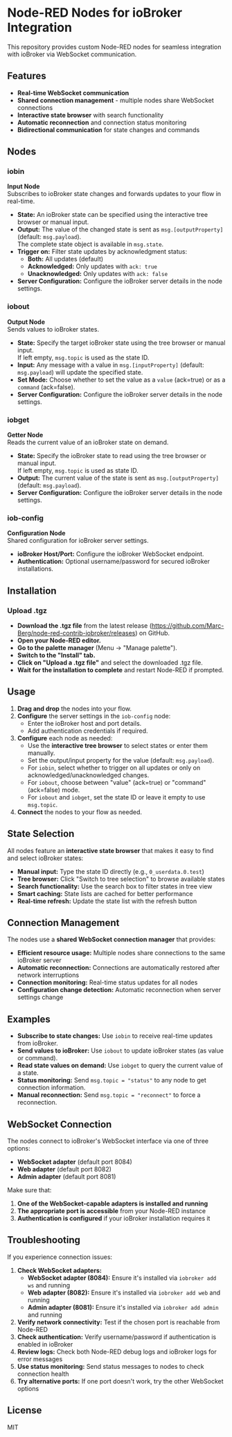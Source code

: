 # Node-RED Nodes for ioBroker Integration

This repository provides custom Node-RED nodes for seamless integration with ioBroker via WebSocket communication.

## Features

- **Real-time WebSocket communication**
- **Shared connection management** - multiple nodes share WebSocket connections
- **Interactive state browser** with search functionality
- **Automatic reconnection** and connection status monitoring
- **Bidirectional communication** for state changes and commands

## Nodes

### iobin
**Input Node**  
Subscribes to ioBroker state changes and forwards updates to your flow in real-time.

- **State:** An ioBroker state can be specified using the interactive tree browser or manual input.
- **Output:** The value of the changed state is sent as `msg.[outputProperty]` (default: `msg.payload`).  
  The complete state object is available in `msg.state`.
- **Trigger on:** Filter state updates by acknowledgment status:
  - **Both:** All updates (default)
  - **Acknowledged:** Only updates with `ack: true`
  - **Unacknowledged:** Only updates with `ack: false`
- **Server Configuration:** Configure the ioBroker server details in the node settings.

### iobout
**Output Node**  
Sends values to ioBroker states.

- **State:** Specify the target ioBroker state using the tree browser or manual input.  
  If left empty, `msg.topic` is used as the state ID.
- **Input:** Any message with a value in `msg.[inputProperty]` (default: `msg.payload`) will update the specified state.
- **Set Mode:** Choose whether to set the value as a `value` (ack=true) or as a `command` (ack=false).
- **Server Configuration:** Configure the ioBroker server details in the node settings.

### iobget
**Getter Node**  
Reads the current value of an ioBroker state on demand.

- **State:** Specify the ioBroker state to read using the tree browser or manual input.  
  If left empty, `msg.topic` is used as state ID.
- **Output:** The current value of the state is sent as `msg.[outputProperty]` (default: `msg.payload`).
- **Server Configuration:** Configure the ioBroker server details in the node settings.

### iob-config
**Configuration Node**  
Shared configuration for ioBroker server settings.

- **ioBroker Host/Port:** Configure the ioBroker WebSocket endpoint.
- **Authentication:** Optional username/password for secured ioBroker installations.

## Installation

### Upload .tgz
- **Download the .tgz file** from the latest release (https://github.com/Marc-Berg/node-red-contrib-iobroker/releases) on GitHub.
- **Open your Node-RED editor.**
- **Go to the palette manager** (Menu → "Manage palette").
- **Switch to the "Install" tab.**
- **Click on "Upload a .tgz file"** and select the downloaded .tgz file.
- **Wait for the installation to complete** and restart Node-RED if prompted.

## Usage

1. **Drag and drop** the nodes into your flow.
2. **Configure** the server settings in the `iob-config` node:
   - Enter the ioBroker host and port details.
   - Add authentication credentials if required.
3. **Configure** each node as needed:
   - Use the **interactive tree browser** to select states or enter them manually.
   - Set the output/input property for the value (default: `msg.payload`).
   - For `iobin`, select whether to trigger on all updates or only on acknowledged/unacknowledged changes.
   - For `iobout`, choose between "value" (ack=true) or "command" (ack=false) mode.
   - For `iobout` and `iobget`, set the state ID or leave it empty to use `msg.topic`.
4. **Connect** the nodes to your flow as needed.

## State Selection

All nodes feature an **interactive state browser** that makes it easy to find and select ioBroker states:

- **Manual input:** Type the state ID directly (e.g., `0_userdata.0.test`)
- **Tree browser:** Click "Switch to tree selection" to browse available states
- **Search functionality:** Use the search box to filter states in tree view
- **Smart caching:** State lists are cached for better performance
- **Real-time refresh:** Update the state list with the refresh button

## Connection Management

The nodes use a **shared WebSocket connection manager** that provides:

- **Efficient resource usage:** Multiple nodes share connections to the same ioBroker server
- **Automatic reconnection:** Connections are automatically restored after network interruptions
- **Connection monitoring:** Real-time status updates for all nodes
- **Configuration change detection:** Automatic reconnection when server settings change

## Examples

- **Subscribe to state changes:** Use `iobin` to receive real-time updates from ioBroker.
- **Send values to ioBroker:** Use `iobout` to update ioBroker states (as value or command).
- **Read state values on demand:** Use `iobget` to query the current value of a state.
- **Status monitoring:** Send `msg.topic = "status"` to any node to get connection information.
- **Manual reconnection:** Send `msg.topic = "reconnect"` to force a reconnection.

## WebSocket Connection

The nodes connect to ioBroker's WebSocket interface via one of three options:

- **WebSocket adapter** (default port 8084)
- **Web adapter** (default port 8082)
- **Admin adapter** (default port 8081)

Make sure that:

1. **One of the WebSocket-capable adapters is installed and running**
2. **The appropriate port is accessible** from your Node-RED instance
3. **Authentication is configured** if your ioBroker installation requires it

## Troubleshooting

If you experience connection issues:

1. **Check WebSocket adapters:** 
   - **WebSocket adapter (8084):** Ensure it's installed via `iobroker add ws` and running
   - **Web adapter (8082):** Ensure it's installed via `iobroker add web` and running
   - **Admin adapter (8081):** Ensure it's installed via `iobroker add admin` and running
2. **Verify network connectivity:** Test if the chosen port is reachable from Node-RED
3. **Check authentication:** Verify username/password if authentication is enabled in ioBroker
4. **Review logs:** Check both Node-RED debug logs and ioBroker logs for error messages
5. **Use status monitoring:** Send status messages to nodes to check connection health
6. **Try alternative ports:** If one port doesn't work, try the other WebSocket options

## License

MIT